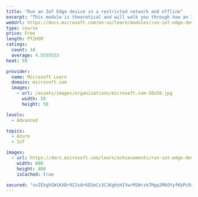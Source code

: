 ```yaml
---
title: "Run an IoT Edge device in a restricted network and offline"
excerpt: "This module is theoretical and will walk you through how an IoT Edge device can be harnessed as a gateway to child devices and can store captured information if connectivity is unavailable."
webUrl: https://docs.microsoft.com/en-us/learn/modules/run-iot-edge-device-restricted-network-offline/
type: course
price: Free
length: PT2H5M
ratings:
  count: 18
  average: 4.5555553
heat: 50

provider:
  name: Microsoft Learn
  domain: microsoft.com
  images:
    - url: /assets/images/organizations/microsoft.com-50x50.jpg
      width: 50
      height: 50

levels:
  - Advanced

topics:
  - Azure
  - IoT

images:
  - url: https://docs.microsoft.com/learn/achievements/run-iot-edge-device-restricted-network-offline-social.png
    width: 800
    height: 400
    isCached: true

secured: "snIEkghGWiKXBr9ZJsAr6ESmCz3CJKgHzHIYwrM1Wrzk7Mpp2MkOYyfKbPcRrRV0PhJeWQVwoPXsiBVmN3Ax0PK1Seo1TRfoZT3DxR2jYdD6NTKUN+4GeuSlEfYES+W8Az7k1rJRxw4QhZOy1QG2p/4dxTMWu6lj89PiP5oHFZHI+A+YxL+RLyVbqP09KaBINusWAnPuAzm7px5uSj4l835wGab7jTholwuJpE0UmhBzuxkxSiHU+RNHcze1s7RGKMFsc1QZpEnHYItaIeL9G6PVh5V6/V8c7QchvqUyUjCDZsZiuheCn/vs9I8GidAJFBWiEd+Pogzp07lIWhcz6aSVDuYH7lmwFTows7lemGN99Aquz/oqqXnD3odvTfMRpvU3lPn48X4Va1YqY/Sx42/duyN80OF6pXN9qynmolY=;eLHC5KyImlYY1z9fTpdHTA=="
---
```


